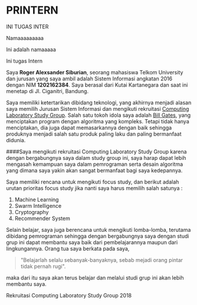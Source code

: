 
# PRINTERN
INI TUGAS INTER

Namaaaaaaaaa

Ini adalah namaaaaa


Ini tugas Intern

Saya **Roger Alexsander Siburian**, seorang mahasiswa Telkom University dan jurusan yang saya ambil adalah Sistem Informasi angkatan 2016 dengan NIM **1202162384**. Saya berasal dari Kutai Kartanegara dan saat ini menetap di Jl. Ciganitri, Bandung.

Saya memiliki ketertarikan dibidang teknologi, yang akhirnya menjadi alasan saya memilih Jurusan Sistem Informasi dan mengikuti rekruitasi [Computing Laboratory Study Group](computing-awesome.firebaseapp.com/).
Salah satu tokoh idola saya adalah [Bill Gates](https://www.gatesnotes.com/), yang menciptakan program dengan algoritma yang kompleks. Tetapi tidak hanya menciptakan, dia juga dapat memasarkannya dengan baik sehingga produknya menjadi salah satu produk paling laku dan paling bermanfaat didunia.


####Saya mengikuti rekruitasi Computing Laboratory Study Group karena dengan bergabungnya saya dalam study group ini, saya harap dapat lebih mengasah kemampuan saya dalam pemrograman serta desain algoritma yang dimana saya yakin akan sangat bermanfaat bagi saya kedepannya.

Saya memiliki rencana untuk mengikuti focus study, dan berikut adalah urutan prioritas focus study jika nanti saya harus memilih salah satunya :
1. Machine Learning
2. Swarm Intelligence
3. Cryptography
4. Recommender System

Selain belajar, saya juga berencana untuk mengikuti lomba-lomba, terutama dibidang pemrograman sehingga dengan bergabungnya saya dengan studi grup ini dapat membantu saya baik dari pembelajarannya maupun dari lingkungannya.
Orang tua saya berkata pada saya,

>"Belajarlah selalu sebanyak-banyaknya, sebab mejadi orang pintar tidak pernah rugi".

maka dari itu saya akan terus belajar dan melalui studi grup ini akan lebih membantu saya.

Rekruitasi Computing Laboratory Study Group 2018

